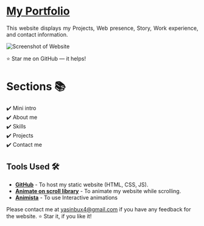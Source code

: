 # <a href="[https://skyasinbux.netlify.app/" target="_blank">My Portfolio</a>
<p align="justify">This website displays my Projects, Web presence, Story, Work experience, and contact information.</p>

 
![Screenshot of Website]([https://github.com/skyasinbux/yasin/blob/main/Screenshot%20(2).png])

:star: Star me on GitHub — it helps!

# Sections 📚

✔️ Mini intro\
✔️ About me \
✔️ Skills\
✔️ Projects\
✔️ Contact me

## Tools Used 🛠️
* [<b>GitHub</b>](https://github.com/) - To host my static website (HTML, CSS, JS).
* [<b>Animate on scroll library</b>](https://github.com/michalsnik/aos) - To animate my website while scrolling.
* [<b>Animista</b>](https://animista.net/) - To use Interactive animations


Please contact me at yasinbux4@gmail.com if you have any feedback for the website. :star: Star it, if you like it!
